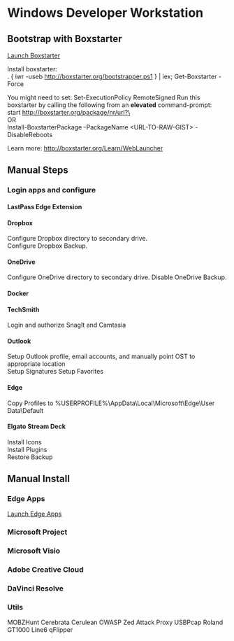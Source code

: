 # Windows Developer Workstation

## Bootstrap with Boxstarter

[Launch Boxstarter](https://boxstarter.org/package/nr/url?https://raw.githubusercontent.com/aprilrains/dotfiles/feature/thinkpad-p16v2/bootstrap.ps1)

Install boxstarter:  
. { iwr -useb http://boxstarter.org/bootstrapper.ps1 } | iex; Get-Boxstarter -Force

You might need to set: Set-ExecutionPolicy RemoteSigned
Run this boxstarter by calling the following from an **elevated** command-prompt:  
start http://boxstarter.org/package/nr/url?\<URL-TO-RAW-GIST>  
OR  
Install-BoxstarterPackage -PackageName \<URL-TO-RAW-GIST> -DisableReboots

Learn more: http://boxstarter.org/Learn/WebLauncher

## Manual Steps

### Login apps and configure

#### LastPass Edge Extension

#### Dropbox

Configure Dropbox directory to secondary drive.  
Configure Dropbox Backup.  

#### OneDrive  

Configure OneDrive directory to secondary drive.
Disable OneDrive Backup.  

#### Docker  

#### TechSmith

Login and authorize SnagIt and Camtasia  

#### Outlook

Setup Outlook profile, email accounts, and manually point OST to appropriate location  
Setup Signatures
Setup Favorites

#### Edge

Copy Profiles to %USERPROFILE%\AppData\Local\Microsoft\Edge\User Data\Default

#### Elgato Stream Deck

Install Icons  
Install Plugins  
Restore Backup  

## Manual Install

### Edge Apps

[Launch Edge Apps](edge://apps)

### Microsoft Project

### Microsoft Visio

### Adobe Creative Cloud

### DaVinci Resolve


### Utils

MOBZHunt
Cerebrata Cerulean
OWASP Zed Attack Proxy
USBPcap
Roland GT1000
Line6
qFlipper